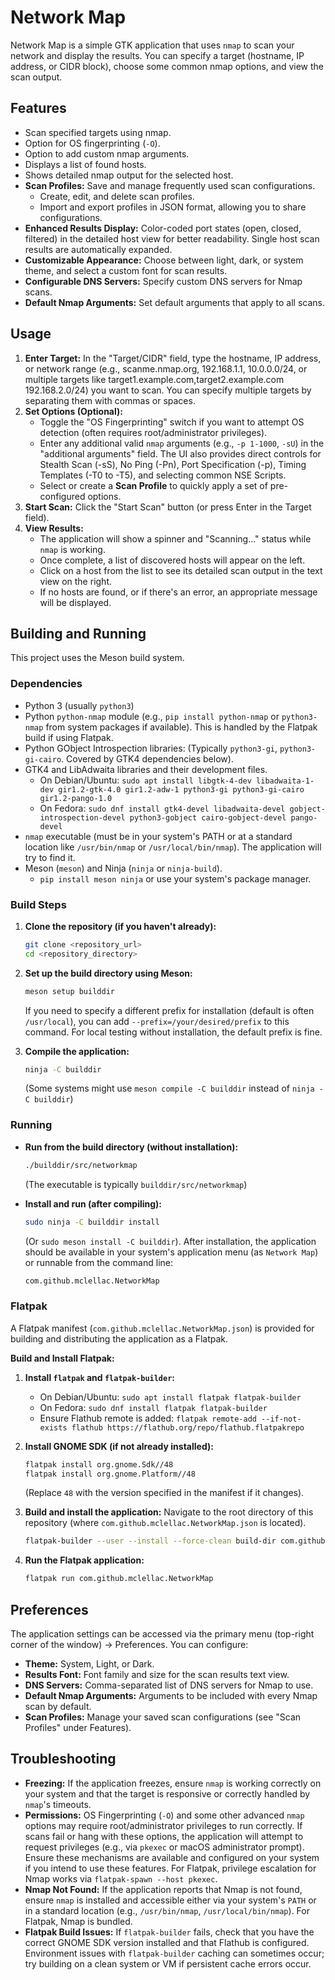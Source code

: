 # Network Map

Network Map is a simple GTK application that uses `nmap` to scan your network and display the results. You can specify a target (hostname, IP address, or CIDR block), choose some common nmap options, and view the scan output.

## Features

*   Scan specified targets using nmap.
*   Option for OS fingerprinting (`-O`).
*   Option to add custom nmap arguments.
*   Displays a list of found hosts.
*   Shows detailed nmap output for the selected host.
*   **Scan Profiles:** Save and manage frequently used scan configurations.
    *   Create, edit, and delete scan profiles.
    *   Import and export profiles in JSON format, allowing you to share configurations.
*   **Enhanced Results Display:** Color-coded port states (open, closed, filtered) in the detailed host view for better readability. Single host scan results are automatically expanded.
*   **Customizable Appearance:** Choose between light, dark, or system theme, and select a custom font for scan results.
*   **Configurable DNS Servers:** Specify custom DNS servers for Nmap scans.
*   **Default Nmap Arguments:** Set default arguments that apply to all scans.

## Usage

1.  **Enter Target:** In the "Target/CIDR" field, type the hostname, IP address, or network range (e.g., scanme.nmap.org, 192.168.1.1, 10.0.0.0/24, or multiple targets like target1.example.com,target2.example.com 192.168.2.0/24) you want to scan. You can specify multiple targets by separating them with commas or spaces.
2.  **Set Options (Optional):**
    *   Toggle the "OS Fingerprinting" switch if you want to attempt OS detection (often requires root/administrator privileges).
    *   Enter any additional valid `nmap` arguments (e.g., `-p 1-1000`, `-sU`) in the "additional arguments" field. The UI also provides direct controls for Stealth Scan (-sS), No Ping (-Pn), Port Specification (-p), Timing Templates (-T0 to -T5), and selecting common NSE Scripts.
    *   Select or create a **Scan Profile** to quickly apply a set of pre-configured options.
3.  **Start Scan:** Click the "Start Scan" button (or press Enter in the Target field).
4.  **View Results:**
    *   The application will show a spinner and "Scanning..." status while `nmap` is working.
    *   Once complete, a list of discovered hosts will appear on the left.
    *   Click on a host from the list to see its detailed scan output in the text view on the right.
    *   If no hosts are found, or if there's an error, an appropriate message will be displayed.

## Building and Running

This project uses the Meson build system.

### Dependencies

*   Python 3 (usually `python3`)
*   Python `python-nmap` module (e.g., `pip install python-nmap` or `python3-nmap` from system packages if available). This is handled by the Flatpak build if using Flatpak.
*   Python GObject Introspection libraries: (Typically `python3-gi`, `python3-gi-cairo`. Covered by GTK4 dependencies below).
*   GTK4 and LibAdwaita libraries and their development files.
    *   On Debian/Ubuntu: `sudo apt install libgtk-4-dev libadwaita-1-dev gir1.2-gtk-4.0 gir1.2-adw-1 python3-gi python3-gi-cairo gir1.2-pango-1.0`
    *   On Fedora: `sudo dnf install gtk4-devel libadwaita-devel gobject-introspection-devel python3-gobject cairo-gobject-devel pango-devel`
*   `nmap` executable (must be in your system's PATH or at a standard location like `/usr/bin/nmap` or `/usr/local/bin/nmap`). The application will try to find it.
*   Meson (`meson`) and Ninja (`ninja` or `ninja-build`).
    *   `pip install meson ninja` or use your system's package manager.

### Build Steps

1.  **Clone the repository (if you haven't already):**
    ```bash
    git clone <repository_url>
    cd <repository_directory>
    ```

2.  **Set up the build directory using Meson:**
    ```bash
    meson setup builddir
    ```
    If you need to specify a different prefix for installation (default is often `/usr/local`), you can add `--prefix=/your/desired/prefix` to this command. For local testing without installation, the default prefix is fine.

3.  **Compile the application:**
    ```bash
    ninja -C builddir
    ```
    (Some systems might use `meson compile -C builddir` instead of `ninja -C builddir`)


### Running

*   **Run from the build directory (without installation):**
    ```bash
    ./builddir/src/networkmap 
    ```
    (The executable is typically `builddir/src/networkmap`)

*   **Install and run (after compiling):**
    ```bash
    sudo ninja -C builddir install
    ```
    (Or `sudo meson install -C builddir`).
    After installation, the application should be available in your system's application menu (as `Network Map`) or runnable from the command line:
    ```bash
    com.github.mclellac.NetworkMap
    ```

### Flatpak

A Flatpak manifest (`com.github.mclellac.NetworkMap.json`) is provided for building and distributing the application as a Flatpak.

**Build and Install Flatpak:**

1.  **Install `flatpak` and `flatpak-builder`:**
    *   On Debian/Ubuntu: `sudo apt install flatpak flatpak-builder`
    *   On Fedora: `sudo dnf install flatpak flatpak-builder`
    *   Ensure Flathub remote is added: `flatpak remote-add --if-not-exists flathub https://flathub.org/repo/flathub.flatpakrepo`

2.  **Install GNOME SDK (if not already installed):**
    ```bash
    flatpak install org.gnome.Sdk//48 
    flatpak install org.gnome.Platform//48
    ```
    (Replace `48` with the version specified in the manifest if it changes).

3.  **Build and install the application:**
    Navigate to the root directory of this repository (where `com.github.mclellac.NetworkMap.json` is located).
    ```bash
    flatpak-builder --user --install --force-clean build-dir com.github.mclellac.NetworkMap.json
    ```

4.  **Run the Flatpak application:**
    ```bash
    flatpak run com.github.mclellac.NetworkMap
    ```

## Preferences

The application settings can be accessed via the primary menu (top-right corner of the window) -> Preferences.
You can configure:
*   **Theme:** System, Light, or Dark.
*   **Results Font:** Font family and size for the scan results text view.
*   **DNS Servers:** Comma-separated list of DNS servers for Nmap to use.
*   **Default Nmap Arguments:** Arguments to be included with every Nmap scan by default.
*   **Scan Profiles:** Manage your saved scan configurations (see "Scan Profiles" under Features).

## Troubleshooting

*   **Freezing:** If the application freezes, ensure `nmap` is working correctly on your system and that the target is responsive or correctly handled by `nmap`'s timeouts.
*   **Permissions:** OS Fingerprinting (`-O`) and some other advanced `nmap` options may require root/administrator privileges to run correctly. If scans fail or hang with these options, the application will attempt to request privileges (e.g., via `pkexec` or macOS administrator prompt). Ensure these mechanisms are available and configured on your system if you intend to use these features. For Flatpak, privilege escalation for Nmap works via `flatpak-spawn --host pkexec`.
*   **Nmap Not Found:** If the application reports that Nmap is not found, ensure `nmap` is installed and accessible either via your system's `PATH` or in a standard location (e.g., `/usr/bin/nmap`, `/usr/local/bin/nmap`). For Flatpak, Nmap is bundled.
*   **Flatpak Build Issues:** If `flatpak-builder` fails, check that you have the correct GNOME SDK version installed and that Flathub is configured. Environment issues with `flatpak-builder` caching can sometimes occur; try building on a clean system or VM if persistent cache errors occur.
```
